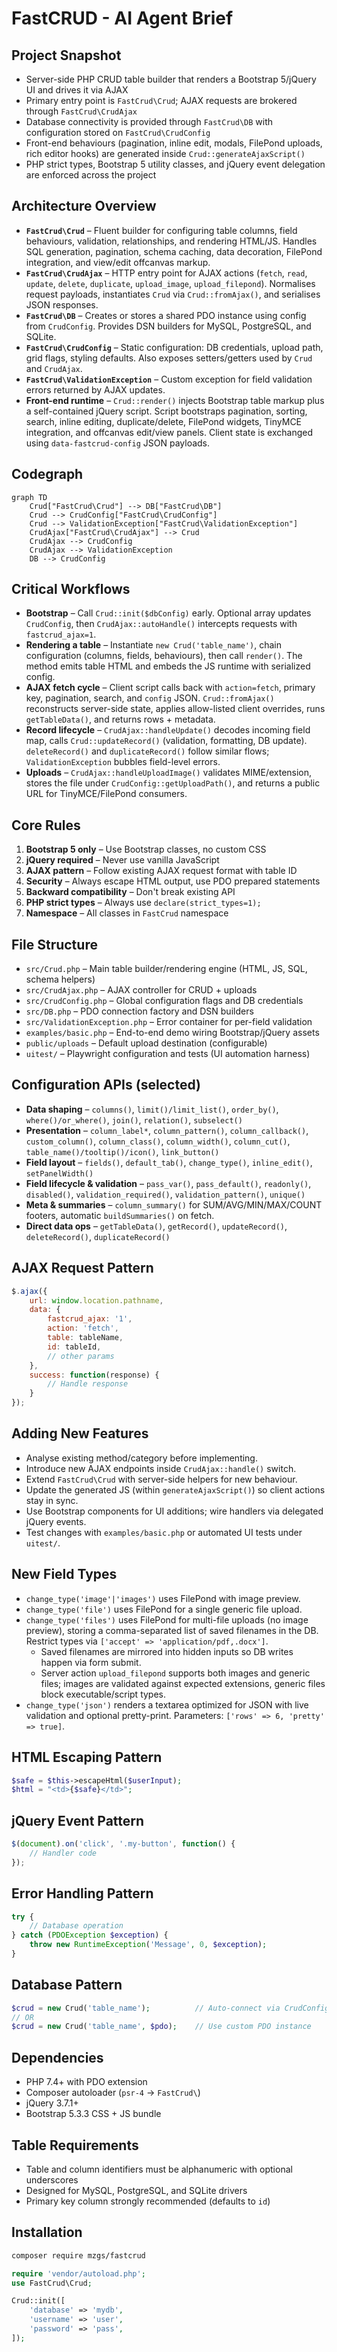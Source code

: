 # FastCRUD - AI Agent Brief

## Project Snapshot
- Server-side PHP CRUD table builder that renders a Bootstrap 5/jQuery UI and drives it via AJAX
- Primary entry point is `FastCrud\Crud`; AJAX requests are brokered through `FastCrud\CrudAjax`
- Database connectivity is provided through `FastCrud\DB` with configuration stored on `FastCrud\CrudConfig`
- Front-end behaviours (pagination, inline edit, modals, FilePond uploads, rich editor hooks) are generated inside `Crud::generateAjaxScript()`
- PHP strict types, Bootstrap 5 utility classes, and jQuery event delegation are enforced across the project

## Architecture Overview
- **`FastCrud\Crud`** – Fluent builder for configuring table columns, field behaviours, validation, relationships, and rendering HTML/JS. Handles SQL generation, pagination, schema caching, data decoration, FilePond integration, and view/edit offcanvas markup.
- **`FastCrud\CrudAjax`** – HTTP entry point for AJAX actions (`fetch`, `read`, `update`, `delete`, `duplicate`, `upload_image`, `upload_filepond`). Normalises request payloads, instantiates `Crud` via `Crud::fromAjax()`, and serialises JSON responses.
- **`FastCrud\DB`** – Creates or stores a shared PDO instance using config from `CrudConfig`. Provides DSN builders for MySQL, PostgreSQL, and SQLite.
- **`FastCrud\CrudConfig`** – Static configuration: DB credentials, upload path, grid flags, styling defaults. Also exposes setters/getters used by `Crud` and `CrudAjax`.
- **`FastCrud\ValidationException`** – Custom exception for field validation errors returned by AJAX updates.
- **Front-end runtime** – `Crud::render()` injects Bootstrap table markup plus a self-contained jQuery script. Script bootstraps pagination, sorting, search, inline editing, duplicate/delete, FilePond widgets, TinyMCE integration, and offcanvas edit/view panels. Client state is exchanged using `data-fastcrud-config` JSON payloads.

## Codegraph
```mermaid
graph TD
    Crud["FastCrud\Crud"] --> DB["FastCrud\DB"]
    Crud --> CrudConfig["FastCrud\CrudConfig"]
    Crud --> ValidationException["FastCrud\ValidationException"]
    CrudAjax["FastCrud\CrudAjax"] --> Crud
    CrudAjax --> CrudConfig
    CrudAjax --> ValidationException
    DB --> CrudConfig
```

## Critical Workflows
- **Bootstrap** – Call `Crud::init($dbConfig)` early. Optional array updates `CrudConfig`, then `CrudAjax::autoHandle()` intercepts requests with `fastcrud_ajax=1`.
- **Rendering a table** – Instantiate `new Crud('table_name')`, chain configuration (columns, fields, behaviours), then call `render()`. The method emits table HTML and embeds the JS runtime with serialized config.
- **AJAX fetch cycle** – Client script calls back with `action=fetch`, primary key, pagination, search, and `config` JSON. `Crud::fromAjax()` reconstructs server-side state, applies allow-listed client overrides, runs `getTableData()`, and returns rows + metadata.
- **Record lifecycle** – `CrudAjax::handleUpdate()` decodes incoming field map, calls `Crud::updateRecord()` (validation, formatting, DB update). `deleteRecord()` and `duplicateRecord()` follow similar flows; `ValidationException` bubbles field-level errors.
- **Uploads** – `CrudAjax::handleUploadImage()` validates MIME/extension, stores the file under `CrudConfig::getUploadPath()`, and returns a public URL for TinyMCE/FilePond consumers.

## Core Rules
1. **Bootstrap 5 only** – Use Bootstrap classes, no custom CSS
2. **jQuery required** – Never use vanilla JavaScript
3. **AJAX pattern** – Follow existing AJAX request format with table ID
4. **Security** – Always escape HTML output, use PDO prepared statements
5. **Backward compatibility** – Don't break existing API
6. **PHP strict types** – Always use `declare(strict_types=1);`
7. **Namespace** – All classes in `FastCrud` namespace

## File Structure
- `src/Crud.php` – Main table builder/rendering engine (HTML, JS, SQL, schema helpers)
- `src/CrudAjax.php` – AJAX controller for CRUD + uploads
- `src/CrudConfig.php` – Global configuration flags and DB credentials
- `src/DB.php` – PDO connection factory and DSN builders
- `src/ValidationException.php` – Error container for per-field validation
- `examples/basic.php` – End-to-end demo wiring Bootstrap/jQuery assets
- `public/uploads` – Default upload destination (configurable)
- `uitest/` – Playwright configuration and tests (UI automation harness)

## Configuration APIs (selected)
- **Data shaping** – `columns()`, `limit()/limit_list()`, `order_by()`, `where()/or_where()`, `join()`, `relation()`, `subselect()`
- **Presentation** – `column_label*`, `column_pattern()`, `column_callback()`, `custom_column()`, `column_class()`, `column_width()`, `column_cut()`, `table_name()/tooltip()/icon()`, `link_button()`
- **Field layout** – `fields()`, `default_tab()`, `change_type()`, `inline_edit()`, `setPanelWidth()`
- **Field lifecycle & validation** – `pass_var()`, `pass_default()`, `readonly()`, `disabled()`, `validation_required()`, `validation_pattern()`, `unique()`
- **Meta & summaries** – `column_summary()` for SUM/AVG/MIN/MAX/COUNT footers, automatic `buildSummaries()` on fetch.
- **Direct data ops** – `getTableData()`, `getRecord()`, `updateRecord()`, `deleteRecord()`, `duplicateRecord()`

## AJAX Request Pattern
```javascript
$.ajax({
    url: window.location.pathname,
    data: {
        fastcrud_ajax: '1',
        action: 'fetch',
        table: tableName,
        id: tableId,
        // other params
    },
    success: function(response) {
        // Handle response
    }
});
```

## Adding New Features
- Analyse existing method/category before implementing.
- Introduce new AJAX endpoints inside `CrudAjax::handle()` switch.
- Extend `FastCrud\Crud` with server-side helpers for new behaviour.
- Update the generated JS (within `generateAjaxScript()`) so client actions stay in sync.
- Use Bootstrap components for UI additions; wire handlers via delegated jQuery events.
- Test changes with `examples/basic.php` or automated UI tests under `uitest/`.

## New Field Types
- `change_type('image'|'images')` uses FilePond with image preview.
- `change_type('file')` uses FilePond for a single generic file upload.
- `change_type('files')` uses FilePond for multi-file uploads (no image preview), storing a comma-separated list of saved filenames in the DB. Restrict types via `['accept' => 'application/pdf,.docx']`.
  - Saved filenames are mirrored into hidden inputs so DB writes happen via form submit.
  - Server action `upload_filepond` supports both images and generic files; images are validated against expected extensions, generic files block executable/script types.
- `change_type('json')` renders a textarea optimized for JSON with live validation and optional pretty-print. Parameters: `['rows' => 6, 'pretty' => true]`.

## HTML Escaping Pattern
```php
$safe = $this->escapeHtml($userInput);
$html = "<td>{$safe}</td>";
```

## jQuery Event Pattern
```javascript
$(document).on('click', '.my-button', function() {
    // Handler code
});
```

## Error Handling Pattern
```php
try {
    // Database operation
} catch (PDOException $exception) {
    throw new RuntimeException('Message', 0, $exception);
}
```

## Database Pattern
```php
$crud = new Crud('table_name');          // Auto-connect via CrudConfig
// OR
$crud = new Crud('table_name', $pdo);    // Use custom PDO instance
```

## Dependencies
- PHP 7.4+ with PDO extension
- Composer autoloader (`psr-4` -> `FastCrud\`)
- jQuery 3.7.1+
- Bootstrap 5.3.3 CSS + JS bundle

## Table Requirements
- Table and column identifiers must be alphanumeric with optional underscores
- Designed for MySQL, PostgreSQL, and SQLite drivers
- Primary key column strongly recommended (defaults to `id`)

## Installation
```bash
composer require mzgs/fastcrud
```

```php
require 'vendor/autoload.php';
use FastCrud\Crud;

Crud::init([
    'database' => 'mydb',
    'username' => 'user',
    'password' => 'pass',
]);
```
